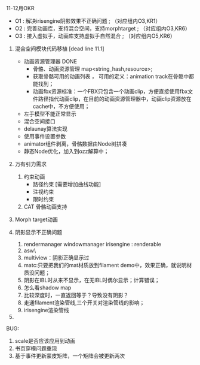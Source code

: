 11-12月OKR

- O1 :  解决irisengine阴影效果不正确问题 ; （对应组内O3,KR1）
- O2 : 完善动画库，支持混合空间，支持morphtarget ;  （对应组内O3,KR6）
- O3 : 接入虚拟手，动画库支持虚拟手自然混合 ; （对应组内O5,KR6）





1. 混合空间模块代码移植 [dead line 11.1]
   - 动画资源管理器  DONE
     - 骨骼、动画资源管理 map<string_hash,resource>;
     - 获取骨骼可用的动画列表 ， 可用的定义：animation track在骨骼中都能找到；
     - 动画fbx资源标准：一个FBX只包含一个动画clip，方便直接使用fbx文件路径指代动画clip，在目前的动画资源管理器中，动画clip资源放在cache中，不方便使用；
   - 左手模型不能正常显示
   - 混合空间接口
   - delaunay算法实现
   - 使用事件设置参数
   - animator组件剥离，骨骼数据由Node树拼凑
   - 静态Node优化，加入到ozz解算中；

2. 万有引力需求  
   1. 约束动画
      - 路径约束  [需要增加曲线功能]
      - 注视约束
      - 限时约束
   2. CAT 骨骼动画支持

3. Morph target动画

4. 阴影显示不正确问题

   1. rendermanager  windowmanager  irisengine : renderable
   2. asw\
   3. multiview：阴影正确显示过
   4. matc:只要把我们的mat材质放到filament demo中，效果正确，就说明材质没问题；
   5. 阴影在IBL时从来不显示，在无IBL时偶尔显示；计算错误；
   6. 怎么看shadow map
   7. 比较深度时，一直返回等于？导致没有阴影？
   8. 走通filament渲染管线,三个开关对渲染管线的影响；
   9. irisengine渲染管线

5. 









BUG:

1. scale是否应该应用到动画
2. 书页穿模问题重现
3. 基于事件更新蒙皮矩阵，一个矩阵会被更新两次

